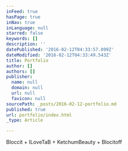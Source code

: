 ```yaml
---
inFeed: true
hasPage: true
inNav: true
inLanguage: null
starred: false
keywords: []
description: ''
datePublished: '2016-02-12T04:33:57.099Z'
dateModified: '2016-02-12T04:33:49.543Z'
title: Portfolio
author: []
authors: []
publisher:
  name: null
  domain: null
  url: null
  favicon: null
sourcePath: _posts/2016-02-12-portfolio.md
published: true
url: portfolio/index.html
_type: Article

---
```

Bloccit + ILoveTaB + KetchumBeauty + Blocitoff